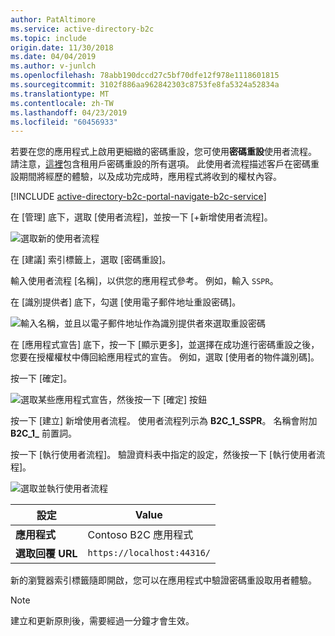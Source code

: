 ```yaml
---
author: PatAltimore
ms.service: active-directory-b2c
ms.topic: include
origin.date: 11/30/2018
ms.date: 04/04/2019
ms.author: v-junlch
ms.openlocfilehash: 78abb190dccd27c5bf70dfe12f978e1118601815
ms.sourcegitcommit: 3102f886aa962842303c8753fe8fa5324a52834a
ms.translationtype: MT
ms.contentlocale: zh-TW
ms.lasthandoff: 04/23/2019
ms.locfileid: "60456933"
---
```

若要在您的應用程式上啟用更細緻的密碼重設，您可使用**密碼重設**使用者流程。 請注意，[這裡](../articles/active-directory-b2c/active-directory-b2c-reference-sspr.md)包含租用戶密碼重設的所有選項。 此使用者流程描述客戶在密碼重設期間將經歷的體驗，以及成功完成時，應用程式將收到的權杖內容。

[!INCLUDE [active-directory-b2c-portal-navigate-b2c-service](active-directory-b2c-portal-navigate-b2c-service.md)]

在 [管理] 底下，選取 [使用者流程]，並按一下 [+新增使用者流程]。

![選取新的使用者流程](./media/active-directory-b2c-create-password-reset-policy/add-b2c-new-user-flow.png)

在 [建議] 索引標籤上，選取 [密碼重設]。

輸入使用者流程 [名稱]，以供您的應用程式參考。 例如，輸入 `SSPR`。

在 [識別提供者] 底下，勾選 [使用電子郵件地址重設密碼]。

![輸入名稱，並且以電子郵件地址作為識別提供者來選取重設密碼](./media/active-directory-b2c-create-password-reset-policy/add-b2c-password-reset-identity-providers.png)

在 [應用程式宣告] 底下，按一下 [顯示更多]，並選擇在成功進行密碼重設之後，您要在授權權杖中傳回給應用程式的宣告。 例如，選取 [使用者的物件識別碼]。

按一下 [確定]。

![選取某些應用程式宣告，然後按一下 [確定] 按鈕](./media/active-directory-b2c-create-password-reset-policy/add-b2c-password-reset-application-claims.png)

按一下 [建立]  新增使用者流程。 使用者流程列示為 **B2C_1_SSPR**。 名稱會附加 **B2C_1_** 前置詞。

按一下 [執行使用者流程]。 驗證資料表中指定的設定，然後按一下 [執行使用者流程]。

![選取並執行使用者流程](./media/active-directory-b2c-create-password-reset-policy/add-b2c-sspr-run-user-flow.png)

| 設定      | Value  |
| ------------ | ------ |
| **應用程式** | Contoso B2C 應用程式 |
| **選取回覆 URL** | `https://localhost:44316/` |

新的瀏覽器索引標籤隨即開啟，您可以在應用程式中驗證密碼重設取用者體驗。

> [!NOTE]
> 建立和更新原則後，需要經過一分鐘才會生效。
>

